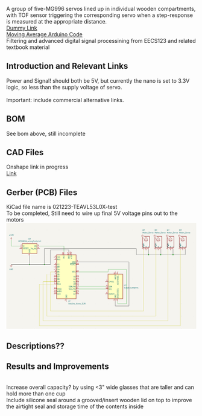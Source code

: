 
A group of five-MG996 servos lined up in individual wooden compartments, with TOF sensor triggering the corresponding servo when a step-response is measured at the appropriate distance. 
<br> [Dummy Link](https://www.ledgrowlightsdepot.com/blogs/blog/16326275-how-many-led-watts-are-required-per-square-foot-of-grow-space)
<br> [Moving Average Arduino Code](http://www.dspguide.com/ch15/2.htm)
<br> Filtering and advanced digital signal processining from EECS123 and related textbook material

## Introduction and Relevant Links
Power and Signal! should both be 5V, but currently the nano is set to 3.3V logic, so less than the supply voltage of servo.  
<br> Important: include commercial alternative links.

## BOM
See bom above, still incomplete

## CAD Files
Onshape link in progress
</br>[Link](https://cad.onshape.com/documents/9c5154de7e0fe721329fe656/w/c14e70d4893cc5cd63d0770e/e/4585e0008253ab21e28f6a7b)

## Gerber (PCB) Files
KiCad file name is 021223-TEAVL53L0X-test
</br> To be completed, Still need to wire up final 5V voltage pins out to the motors
![Screenshot](021223-TEAVL53L0X-testV1.png)

## Descriptions??

## Results and Improvements
</br> Increase overall capacity? by using <3" wide glasses that are taller and can hold more than one cup
</br> Include silicone seal around a grooved/insert wooden lid on top to improve the airtight seal and storage time of the contents inside

